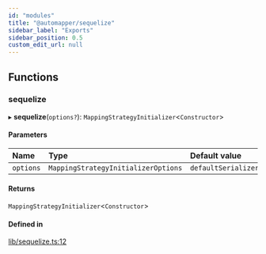 ```yaml
---
id: "modules"
title: "@automapper/sequelize"
sidebar_label: "Exports"
sidebar_position: 0.5
custom_edit_url: null
---
```


## Functions

### sequelize

▸ **sequelize**(`options?`): `MappingStrategyInitializer`<`Constructor`\>

#### Parameters

| Name | Type | Default value |
| :------ | :------ | :------ |
| `options` | `MappingStrategyInitializerOptions` | `defaultSerializerOptions` |

#### Returns

`MappingStrategyInitializer`<`Constructor`\>

#### Defined in

[lib/sequelize.ts:12](https://github.com/nartc/mapper/blob/a29e3690/packages/sequelize/src/lib/sequelize.ts#L12)

